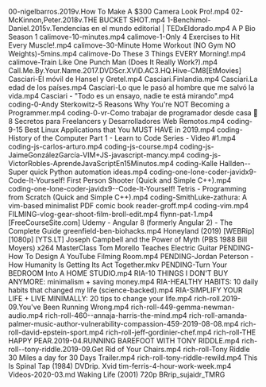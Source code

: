 00-nigelbarros.2019v.How To Make A $300 Camera Look Pro!.mp4
02-McKinnon,Peter.2018v.THE BUCKET SHOT.mp4
1-Benchimol-Daniel.2015v.Tendencias en el mundo editorial | TEDxEldorado.mp4
A P Bio Season 1
calimove-10-minutes.mp4
calimove-1-Only 4 Exercises to Hit Every Muscle!.mp4
calimove-30-Minute Home Workout (NO Gym NO Weights)-5mins.mp4
calimove-Do These 3 Things EVERY Morning!.mp4
calimove-Train Like One Punch Man (Does It Really Work?).mp4
Call.Me.By.Your.Name.2017.DVDScr.XVID.AC3.HQ.Hive-CM8[EtMovies]
Casciari-El móvil de Hansel y Gretel.mp4
Casciari.Finlandia.mp4
Casciari.La edad de los países.mp4
Casciari-Lo que le pasó al hombre que me salvó la vida.mp4
Casciari - "Todo es un ensayo, nadie te está mirando".mp4
coding-0-Andy Sterkowitz-5 Reasons Why You're NOT Becoming a Programmer.mp4
coding-0-vr-Como trabajar de programador desde casa 🏡 8 Secretos para Freelancers y Desarrolladores Web Remotos.mp4
coding-9-15 Best Linux Applications that You MUST HAVE in 2019.mp4
coding-History of the Computer Part 1 - Learn to Code Series - Video #1.mp4
coding-js-carlos-arturo.mp4
coding-js-course.mp4
coding-js-JaimeGonzálezGarcía-VIM+JS-javascript-mancy.mp4
coding-js-VictorRobles-AprendeJavaScriptEn15Minutos.mp4
coding-Kalle Hallden--Super quick Python automation ideas.mp4
coding-one-lone-coder-javidx9-Code-It-Yourself! First Person Shooter (Quick and Simple C++).mp4
coding-one-lone-coder-javidx9--Code-It-Yourself! Tetris - Programming from Scratch (Quick and Simple C++).mp4
coding-SmithLuke-zathura: A vim-based minimalist PDF comic book reader-groff.mp4
coding-vim.mp4
FILMING-vlog-gear-shoot-film-broll-edit.mp4
flynn-pat-1.mp4
[FreeCourseSite.com] Udemy - Angular 8 (formerly Angular 2) - The Complete Guide
greenfield-ben-biohacks.mp4
Honeyland (2019) [WEBRip] [1080p] [YTS.LT]
Joseph Campbell and the Power of Myth (PBS 1988 Bill Moyers) x264
MasterClass Tom Morello Teaches Electric Guitar
PENDING-How To Design A YouTube Filming Room.mp4
PENDING-Jordan Peterson - How Humanity Is Getting Its Act Together.mkv
PENDING-Turn Your BEDROOM Into A HOME STUDIO.mp4
RIA-10 THINGS I DON'T BUY ANYMORE: minimalism + saving money.mp4
RIA-HEALTHY HABITS: 10 daily habits that changed my life (science-backed).mp4
RIA-SIMPLIFY YOUR LIFE + LIVE MINIMALLY: 20 tips to change your life.mp4
rich-roll.2019-09.You've Been Running Wrong.mp4
rich-roll-449-gemma-newman-audio.mp4
rich-roll-460--annaja-harris-the-mind.mp4
rich-roll-amanda-palmer-music-author-vulnerability-compassion-459-2019-08-08.mp4
rich-roll-david-epstein-sport.mp4
rich-roll-jeff-gordinier-chef.mp4
rich-roll-THE HAPPY PEAR.2019-04.RUNNING BAREFOOT WITH TONY RIDDLE.mp4
rich-roll--tony-riddle.2019-09.Get Rid of Your Chairs.mp4
rich-roll-Tony Riddle 30 Miles a day for 30 Days Trailer.mp4
rich-roll-tony-riddle-rewild.mp4
This Is Spinal Tap (1984) DVDrip. Xvid
tim-ferris-4-hour-work-week.mp4
Videos-2020-03.md
Waking Life (2001) 720p BRrip_sujaidr_TMRG
